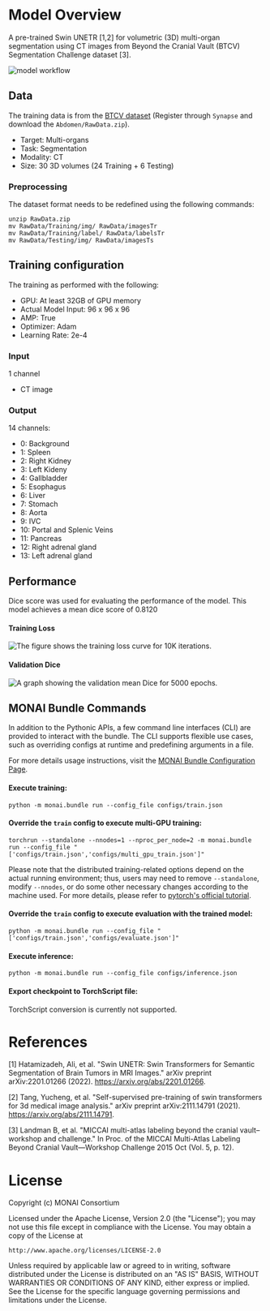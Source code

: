 # Model Overview
A pre-trained Swin UNETR [1,2] for volumetric (3D) multi-organ segmentation using CT images from Beyond the Cranial Vault (BTCV) Segmentation Challenge dataset [3].

![model workflow](https://developer.download.nvidia.com/assets/Clara/Images/monai_swin_unetr_btcv_segmentation_workflow_v1.png)

## Data
The training data is from the [BTCV dataset](https://www.synapse.org/#!Synapse:syn3193805/wiki/89480/) (Register through `Synapse` and download the `Abdomen/RawData.zip`).

- Target: Multi-organs
- Task: Segmentation
- Modality: CT
- Size: 30 3D volumes (24 Training + 6 Testing)

### Preprocessing
The dataset format needs to be redefined using the following commands:

```
unzip RawData.zip
mv RawData/Training/img/ RawData/imagesTr
mv RawData/Training/label/ RawData/labelsTr
mv RawData/Testing/img/ RawData/imagesTs
```

## Training configuration
The training as performed with the following:
- GPU: At least 32GB of GPU memory
- Actual Model Input: 96 x 96 x 96
- AMP: True
- Optimizer: Adam
- Learning Rate: 2e-4


### Input
1 channel
- CT image

### Output
14 channels:
- 0: Background
- 1: Spleen
- 2: Right Kidney
- 3: Left Kideny
- 4: Gallbladder
- 5: Esophagus
- 6: Liver
- 7: Stomach
- 8: Aorta
- 9: IVC
- 10: Portal and Splenic Veins
- 11: Pancreas
- 12: Right adrenal gland
- 13: Left adrenal gland

## Performance
Dice score was used for evaluating the performance of the model. This model achieves a mean dice score of 0.8120

#### Training Loss
![The figure shows the training loss curve for 10K iterations.](https://developer.download.nvidia.com/assets/Clara/Images/monai_swin_unetr_btcv_segmentation_trainloss_v1.png)

#### Validation Dice

![A graph showing the validation mean Dice for 5000 epochs.](https://developer.download.nvidia.com/assets/Clara/Images/monai_swin_unetr_btcv_segmentation_validation_meandice_v1.png)

## MONAI Bundle Commands
In addition to the Pythonic APIs, a few command line interfaces (CLI) are provided to interact with the bundle. The CLI supports flexible use cases, such as overriding configs at runtime and predefining arguments in a file.

For more details usage instructions, visit the [MONAI Bundle Configuration Page](https://docs.monai.io/en/latest/config_syntax.html).

#### Execute training:

```
python -m monai.bundle run --config_file configs/train.json
```

#### Override the `train` config to execute multi-GPU training:

```
torchrun --standalone --nnodes=1 --nproc_per_node=2 -m monai.bundle run --config_file "['configs/train.json','configs/multi_gpu_train.json']"
```

Please note that the distributed training-related options depend on the actual running environment; thus, users may need to remove `--standalone`, modify `--nnodes`, or do some other necessary changes according to the machine used. For more details, please refer to [pytorch's official tutorial](https://pytorch.org/tutorials/intermediate/ddp_tutorial.html).

#### Override the `train` config to execute evaluation with the trained model:

```
python -m monai.bundle run --config_file "['configs/train.json','configs/evaluate.json']"
```

#### Execute inference:

```
python -m monai.bundle run --config_file configs/inference.json
```

#### Export checkpoint to TorchScript file:

TorchScript conversion is currently not supported.

# References
[1] Hatamizadeh, Ali, et al. "Swin UNETR: Swin Transformers for Semantic Segmentation of Brain Tumors in MRI Images." arXiv preprint arXiv:2201.01266 (2022). https://arxiv.org/abs/2201.01266.

[2] Tang, Yucheng, et al. "Self-supervised pre-training of swin transformers for 3d medical image analysis." arXiv preprint arXiv:2111.14791 (2021). https://arxiv.org/abs/2111.14791.

[3] Landman B, et al. "MICCAI multi-atlas labeling beyond the cranial vault–workshop and challenge." In Proc. of the MICCAI Multi-Atlas Labeling Beyond Cranial Vault—Workshop Challenge 2015 Oct (Vol. 5, p. 12).

# License
Copyright (c) MONAI Consortium

Licensed under the Apache License, Version 2.0 (the "License");
you may not use this file except in compliance with the License.
You may obtain a copy of the License at

    http://www.apache.org/licenses/LICENSE-2.0

Unless required by applicable law or agreed to in writing, software
distributed under the License is distributed on an "AS IS" BASIS,
WITHOUT WARRANTIES OR CONDITIONS OF ANY KIND, either express or implied.
See the License for the specific language governing permissions and
limitations under the License.
